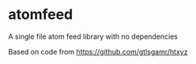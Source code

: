 # atomfeed
A single file atom feed library with no dependencies

Based on code from https://github.com/gtlsgamr/htxyz

